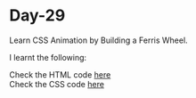 # Day-29
Learn CSS Animation by Building a Ferris Wheel. 

I learnt the following:


Check the HTML code [here](./full-code.html)  
Check the CSS code [here](./full-code.css)
